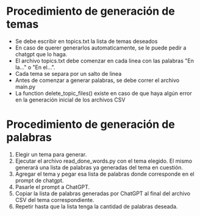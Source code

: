 # Procedimiento de generación de temas
- Se debe escribir en topics.txt la lista de temas deseados
- En caso de querer generarlos automaticamente, se le puede pedir a chatgpt que lo haga.
- El archivo topics.txt debe comenzar en cada linea con las palabras "En la..." o "En el...".
- Cada tema se separa por un salto de linea
- Antes de comenzar a generar palabras, se debe correr el archivo main.py
- La function delete_topic_files() existe en caso de que haya algún error en la generación inicial de los archivos CSV

# Procedimiento de generación de palabras 
1. Elegir un tema para generar.
2. Ejecutar el archivo read_done_words.py con el tema elegido. El mismo generará una lista de palabras ya generadas del tema en cuestión.
3. Agregar el tema y pegar esa lista de palabras donde corresponde en el prompt de chatgpt. 
4. Pasarle el prompt a ChatGPT.
5. Copiar la lista de palabras generadas por ChatGPT al final del archivo CSV del tema correspondiente.
6. Repetir hasta que la lista tenga la cantidad de palabras deseada.
